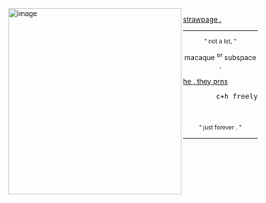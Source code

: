 
<!--
**sn4kewrath/sn4kewrath** is a ✨ _special_ ✨ repository because its `README.md` (this file) appears on your GitHub profile.
-->

<img align="left" width="350" height="376" alt="image" src="https://github.com/user-attachments/assets/84abb29d-6c70-4827-af35-138a7d5a512f" />

[strawpage .](https://1nf3ctedd.straw.page/) 

     
---

<p align="center"> <sup>" not a lot, "</sup>
     <br/>
<p align="center"> macaque <sup>or</sup></sup> subspace .
<p align="left"> <ins>he , they prns</ins>
<p align="right"> <samp>c+h freely</samp>
     <br/><br/><br/>
<p align="center"> <sup>" just forever . "</sup>

---
